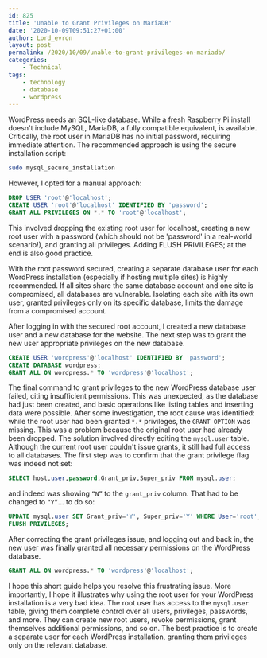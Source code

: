 ```yaml
---
id: 825
title: 'Unable to Grant Privileges on MariaDB'
date: '2020-10-09T09:51:27+01:00'
author: Lord_evron
layout: post
permalink: /2020/10/09/unable-to-grant-privileges-on-mariadb/
categories:
    - Technical
tags:
    - technology
    - database
    - wordpress
---
```


WordPress needs an SQL-like database.  While a fresh Raspberry Pi install doesn't include MySQL, MariaDB, a fully 
compatible equivalent, is available.  Critically, the root user in MariaDB has no initial password, requiring immediate attention. 
The recommended approach is using the secure installation script:

```bash
sudo mysql_secure_installation
```

However, I opted for a manual approach:

```sql
DROP USER 'root'@'localhost';
CREATE USER 'root'@'localhost' IDENTIFIED BY 'password';
GRANT ALL PRIVILEGES ON *.* TO 'root'@'localhost';
```

This involved dropping the existing root user for localhost, creating a new root user with a password 
(which should not be 'password' in a real-world scenario!), and granting all privileges. 
Adding FLUSH PRIVILEGES; at the end is also good practice.

With the root password secured, creating a separate database user for each WordPress installation 
(especially if hosting multiple sites) is highly recommended. 
If all sites share the same database account and one site is compromised, all databases are vulnerable. 
Isolating each site with its own user, granted privileges only on its specific database, limits the damage from a compromised account.

After logging in with the secured root account, I created a new database user and a new database for the website. 
The next step was to grant the new user appropriate privileges on the new database.

```sql
CREATE USER 'wordpress'@'localhost' IDENTIFIED BY 'password';
CREATE DATABASE wordpress;
GRANT ALL ON wordpress.* TO 'wordpress'@'localhost';
```

The final command to grant privileges to the new WordPress database user failed, citing insufficient permissions. 
This was unexpected, as the database had just been created, and basic operations like listing tables and inserting data were possible.
After some investigation, the root cause was identified: while the root user had been granted `*.*` privileges, 
the `GRANT OPTION` was missing.  This was a problem because the original root user had already been dropped. 
The solution involved directly editing the `mysql.user` table.  Although the current root user couldn't issue grants, 
it still had full access to all databases.  The first step was to confirm that the grant privilege flag was indeed not set:

```sql
SELECT host,user,password,Grant_priv,Super_priv FROM mysql.user;
```

and indeed was showing `“N”` to the `grant_priv` column. That had to be changed to `“Y”`... to do so:

```sql
UPDATE mysql.user SET Grant_priv='Y', Super_priv='Y' WHERE User='root';
FLUSH PRIVILEGES;
```

After correcting the grant privileges issue, and logging out and back in, 
the new user was finally granted all necessary permissions on the WordPress database.

```sql
GRANT ALL ON wordpress.* TO 'wordpress'@'localhost';
```

I hope this short guide helps you resolve this frustrating issue. More importantly, I hope it illustrates why using the 
root user for your WordPress installation is a very bad idea.  The root user has access to the `mysql.user` table, 
giving them complete control over all users, privileges, passwords, and more. They can create new root users, 
revoke permissions, grant themselves additional permissions, and so on.  The best practice is to create a separate user 
for each WordPress installation, granting them privileges only on the relevant database.

